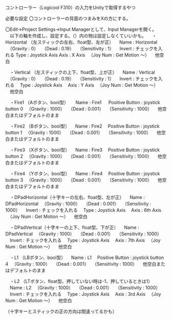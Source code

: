 コントローラー（Logicool F310）の入力をUnityで取得するやつ

必要な設定
〇コントローラーの背面のつまみをXの方にする。

〇Edit->Project Settings->Input Managerとして、Input Managerを開く。
　以下の軸を作成し、設定する。（）内の物は設定しなくていいかも。
　・Horizontal （左スティックの左右、float型、左が正）
　Name : Horizontal
　（Gravity : 0）
　（Dead : 0.19）
　（Sensitivity : 1）
　Invert : チェックを入れる
  Type : Joystick Axis
  Axis : X Axis
　（Joy Num : Get Motion ～）
　他空白

　・Vertical （左スティックの上下、float型、上が正）
　Name : Vertical
　（Gravity : 0）
　（Dead : 0.19）
　（Sensitivity : 1）
　Invert : チェックを入れる
　Type : Joystick Axis
　Axis : Y Axis
　（Joy Num : Get Motion ～）
　他空白

　・Fire1 （Aボタン、bool型）
　 Name : Fire1
　 Positive Button : joystick button 0
　（Gravity : 1000）
　（Dead : 0.001）
　（Sensitivity : 1000）
　他空白またはデフォルトのまま

　・Fire2 （Bボタン、bool型）
　Name : Fire2
　Positive Button : joystick button 1
　（Gravity : 1000）
　（Dead : 0.001）
　（Sensitivity : 1000）
　他空白またはデフォルトのまま

　・Fire3 （Xボタン、bool型）
　Name : Fire3
　Positive Button : joystick button 2
　（Gravity : 1000）
　（Dead : 0.001）
　（Sensitivity : 1000）
　他空白またはデフォルトのまま

　・Fire4 （Yボタン、bool型）
　Name : Fire4
　Positive Button : joystick button 3
　（Gravity : 1000）
　（Dead : 0.001）
　（Sensitivity : 1000）
　他空白またはデフォルトのまま

　・DPadHorizontal（十字キーの左右、float型、左が正）
　Name : DPadHorizontal
　（Gravity : 1000）
　（Dead : 0.001）
　（Sensitivity : 1000）
　Invert : チェックを入れる
　Type : Joystick Axis
　Axis : 6th Axis
　（Joy Num : Get Motion ～）
　他空白

　・DPadVertical（十字キーの上下、float型、下が正）
　Name : DPadVertical
　（Gravity : 1000）
　（Dead : 0.001）
　（Sensitivity : 1000）
　Invert : チェックを入れる
　Type : Joystick Axis
　Axis : 7th Axis
　（Joy Num : Get Motion ～）
　他空白

　・L1 （LBボタン、bool型）
　Name : L1
　Positive Button : joystick button 4
　（Gravity : 1000）
　（Dead : 0.001）
　（Sensitivity : 1000）
　他空白またはデフォルトのまま

　・L2 （LTボタン、float型、押していない時は-1、押しているときは1）
　Name : L2
　（Gravity : 1000）
　（Dead : 0.001）
　（Sensitivity : 1000）
　Invert : チェックを入れる
　Type : Joystick Axis
　Axis : 3rd Axis
　（Joy Num : Get Motion ～）
　他空白

（十字キーとスティックの正の方向は間違ってるかも）